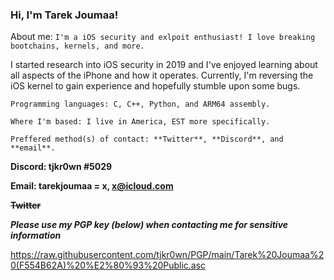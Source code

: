 ### Hi, I'm Tarek Joumaa!

About me: ```I'm a iOS security and exlpoit enthusiast! I love breaking bootchains, kernels, and more.```

I started research into iOS security in 2019 and I've enjoyed learning about all aspects of the iPhone and how it operates.
Currently, I'm reversing the iOS kernel to gain experience and hopefully stumble upon some bugs.

```Programming languages: C, C++, Python, and ARM64 assembly.```

```Where I'm based: I live in America, EST more specifically.```

```Preffered method(s) of contact: **Twitter**, **Discord**, and **email**.```

**Discord: tjkr0wn #5029**

**Email: tarekjoumaa = x, x@icloud.com**

**~~Twitter~~**

**_Please use my PGP key (below) when contacting me for sensitive information_**

https://raw.githubusercontent.com/tjkr0wn/PGP/main/Tarek%20Joumaa%20(F554B62A)%20%E2%80%93%20Public.asc
